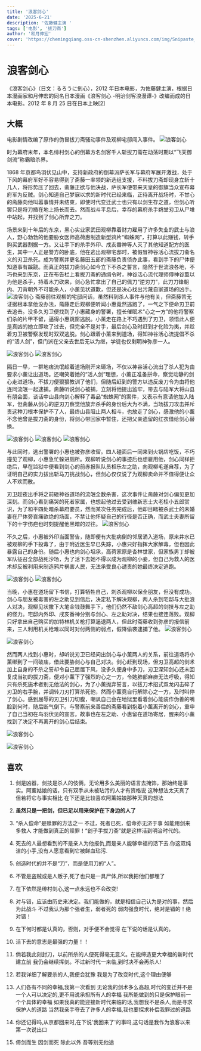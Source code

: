 ```yaml
---
title: '浪客剑心'
date: '2025-6-21'
description: '佐藤健主演 '
tags: ['电影', '拔刀斋']
author: '和月伸宏'
cover: 'https://chemingqiang.oss-cn-shenzhen.aliyuncs.com/img/Snipaste_2025-06-21_22-35-17.png'
---
```


# 浪客剑心

《浪客剑心》（日文：るろうに剣心），2012 年日本电影，为佐藤健主演，根据日本漫画家和月伸宏的同名日本漫画《浪客剑心 -明治剑客浪漫谭-》改编而成的日本电影。2012 年 8 月 25 日在日本上映[2]

## 大概

电影剧情改编了原作的伪冒拔刀斋骚动事件及观柳宅邸闯入事件。
![浪客剑心](https://chemingqiang.oss-cn-shenzhen.aliyuncs.com/img/Snipaste_2025-06-21_23-05-25.png)

时为幕府末年，本名绯村剑心的倒幕方名剑客千人斩拔刀斋在动荡时期以“飞天御剑流”称霸暗杀界。

1868 年京都鸟羽伏见山中，支持新政府的倒幕派萨长军与幕府军展开激战，处于下风的幕府军好不容易得到了斋藤一率领的新选组支援，不料拔刀斋却现身立斩十几人，将形势压了回去，斋藤正欲与他决战，萨长军便带来天皇的御旗当众宣布幕府军为反贼。剑心知道自己梦寐以求的新时代已经来临，正待离开战场时，不甘心的斋藤向他叫嚣事情并未结束，即使时代变迁武士也只有以剑生存之道，但剑心听罢只是将刀插在地上扬长而去。然而战斗平息后，幸存的幕府杀手鹈堂刃卫从尸堆中站起，并找到了剑心所弃之刀。

场景来到十年后的东京，黑心实业家武田观柳靠着财力雇用了许多失业的武士与浪人，野心勃勃的他要胁女医师高荷惠制造新型鸦片“蜘蛛网”，打算以此赚钱，转手购买武器割据一方。又让手下的杀手外印、戌亥番神等人灭了其他知道配方的医生，其中一人正是警方的卧底，他在逃出观柳宅邸时，被假冒神谷活心流拔刀斋名义的刃卫杀死。成为警察并更名藤田五郎的斋藤负责侦办此事，看到手下的尸体便知道事有蹊跷。而真正的拔刀斋剑心如今立下不杀之誓言，隐然于世流浪各地，不巧也来到东京，正在布告栏上看拔刀斋的通缉令时，神谷活心流代理师傅神谷薫以为他是杀手，持着木刀砍来，剑心急忙拿出了自己的佩刀“逆刃刀”，此刀刀锋朝内、刀背朝外不可能杀人，小薰见状道歉，但还是决心找出污蔑自家道场的凶手。
![浪客剑心](https://chemingqiang.oss-cn-shenzhen.aliyuncs.com/img/Snipaste_2025-06-21_22-36-25.png)
斋藤前往观柳的宅邸问话，虽然料到杀人事件与他有关，但斋藤苦无证据根本拿他没办法，斋藤走后观柳便听闻小惠竟然逃跑了，一气之下便命刃卫前去追击。没多久刃卫便找到了小惠藏身的警署，擅长催眠术“心之一方”的他将警察们杀的片甲不留，逼得小惠跳窗逃脱。小薰走在路上不巧遇到了刃卫，领悟此人便是真凶的她立即攻了过去，但完全不是对手，最后剑心及时赶到才化险为夷，并趁着刃卫被警察发现时双双逃脱。剑心跟着小薰来到道场，得知神谷活心流提倡不杀的“活人剑”，但门派在父亲去世后无以为继，学徒也仅剩明神弥彦一人。

![浪客剑心](https://chemingqiang.oss-cn-shenzhen.aliyuncs.com/img/Snipaste_2025-06-21_23-07-48.png)
![浪客剑心](https://chemingqiang.oss-cn-shenzhen.aliyuncs.com/img/Snipaste_2025-06-21_23-08-06.png)

隔日一早，一群地痞流氓趁着道场刚开来砸场，不仅以神谷活心流出了杀人犯为由要求小薰让出道场。还嘲笑着她的“活人剑”理想，小薰正准备拼命，察觉动静的剑心走进道场，不拔刀便狠狠教训了他们，但随后赶到的警方以违反废刀令为由将他连同流氓一起逮捕。斋藤听说剑心被捕，立刻将他提出监牢，带去与陆军大将山县有朋会面，谈话中山县向剑心解释了毒品“蜘蛛网”的案件，又表示有意请他加入陆军，但斋藤从剑心的逆刃刀察觉他放弃杀手的身份后大为不满，当场拔刀攻击并斥责这种刀根本保护不了人，最终山县阻止两人相斗，也放走了剑心，感激他的小薰不念他曾是拔刀斋的身份，将剑心带回家中暂住，还把父亲遗留的红衣借给剑心替换。

![浪客剑心](https://chemingqiang.oss-cn-shenzhen.aliyuncs.com/img/Snipaste_2025-06-21_23-26-22.png)
![浪客剑心](https://chemingqiang.oss-cn-shenzhen.aliyuncs.com/img/Snipaste_2025-06-21_23-27-19.png)
![浪客剑心](https://chemingqiang.oss-cn-shenzhen.aliyuncs.com/img/Snipaste_2025-06-21_23-26-38.png)

与此同时，逃出警署的小惠也被弥彦收留。四人碰面后一同来到火锅店吃饭，不巧撞见了观柳，小惠急忙躲进厕所。观柳听说剑心的事迹后也想雇用他，剑心同样拒绝后，早在监狱中便看到剑心的前赤报队队员相乐左之助，向观柳毛遂自荐，为了证明自己的实力拔出斩马刀挑战剑心，但剑心仅仅说了为观柳卖命并不值得便让众人不欢而散。

刃卫趁夜出手将之前砸神谷道场的流氓全数杀害，这次事件让斋藤对剑心偏见更加深刻。而剑心看到痛哭的死者家属，也想起他过去受到维新志士大老桂小五郎赏识，为了和平四处暗杀幕府要员，然而某次任务完成后，他却目睹被杀武士的未婚妻在尸体旁哀痛欲绝的场面，不禁让他怀疑自己的行径是否正确，而武士夫妻所留下的十字伤疤也时刻提醒他黑暗的过往。
![浪客剑心](https://chemingqiang.oss-cn-shenzhen.aliyuncs.com/img/Snipaste_2025-06-22_00-08-48.png)

不久之后，小惠被外印当面警告，随即便有大批病倒的邻居涌入道场，原来井水已被观柳的手下投毒了，由于附近医生早已失踪，小惠只好指挥大家解毒，但也因此暴露自己的身份。随后小惠也向剑心坦承，高荷家原是杏林世家，但家族男丁却被军队征召全部战死沙场，为了活下去她不得以成为观柳的小妾，但自己为救人的医术却反被利用来制造鸦片祸害人民，无法承受良心谴责的她最终决定逃跑。

![浪客剑心](https://chemingqiang.oss-cn-shenzhen.aliyuncs.com/img/Snipaste_2025-06-22_00-37-44.png)
![浪客剑心](https://chemingqiang.oss-cn-shenzhen.aliyuncs.com/img/Snipaste_2025-06-22_00-30-43.png)

当晚，小惠在道场留下书信，打算牺牲自己，刺杀观柳以保全朋友，但没有成功。剑心与朋友被毒害的左之助见到信后，决定私下解决观柳，两人杀到宅邸与大批浪人对决，观柳见状撒下大笔金钱鼓舞手下，他们仍然不敌剑心高超的剑技与左之助的怪力。宅邸内外印、戌亥番神分别与剑心、左之助对决，结果也接连落败。观柳只好拿出自己购买的加特林机关枪打算逼退两人，但此时斋藤收到弥彦的报信前来，三人利用机关枪难以同时对付两侧的弱点，假降偷袭逮捕了他。
![浪客剑心](https://chemingqiang.oss-cn-shenzhen.aliyuncs.com/bag_1/Snipaste_2025-06-22_01-01-22.png)

![浪客剑心](https://chemingqiang.oss-cn-shenzhen.aliyuncs.com/bag_1/Snipaste_2025-06-22_01-06-36.png)

然而两人找到小惠时，却听说刃卫已经问出剑心与小薰两人的关系，前往道场将小薰绑到了一间破庙，借此要胁剑心与自己对决。剑心赶到现场，但刃卫高超的剑术加上自身的不杀之誓却令自己屈居下风，没多久便身中多刀，刃卫深知剑心还未回复成当初的拔刀斋，便对小薰下了强烈的心之一方，令她肺部麻痹无法呼吸，得知只有杀死施术者别无他法的剑心，为了小薰抛弃誓言，以拔刀术招式双龙闪击碎了刃卫的右手腕，并调转刀刃打算杀死他，然而小薰竟自行解除心之一方，及时叫停了剑心。感到屈辱的刃卫引刀切腹，嘲讽自己会在地狱里看着剑心能装作伪善的嘴脸到何时，随后断气倒下。与警察前来善后的斋藤看到抱着小薰离开的剑心，重申了自己当初在鸟羽伏见的宣言。故事也在左之助、小惠留在道场寄居，醒来的小薰找到了决定不再离开的剑心后结束。

![浪客剑心](https://chemingqiang.oss-cn-shenzhen.aliyuncs.com/bag_1/Snipaste_2025-06-22_01-13-23.png)

![浪客剑心](https://chemingqiang.oss-cn-shenzhen.aliyuncs.com/bag_1/Snipaste_2025-06-22_01-13-55.png)

## 喜欢

1. 剑是凶器，剑技是杀人的伎俩，无论用多么美丽的语言去掩饰，那始终是事实。阿薰姑娘的话，只有双手从未被玷污的人才有资格说 这种想法太天真了 但若将它与事实相比 在下还是比较喜欢阿薰姑娘那种天真的想法

2. **虽然只是一把剑，但已足以用来保护在下身边的人了**

3. “杀人偿命”是赎罪的方法之一 不过，死者已死，偿命亦无济于事 如能用剑来多救人 才能做到真正的赎罪！“刽子手拔刀斋”就是这样活到明治时代的。

4. 死去的人最想看到的不是亲人为他报仇,而是亲人能够幸福的活下去.你这双纯洁的小手,没有人愿意看到它被鲜血玷污.

5. 创造时代的并不是“刀”，而是使用刀的“人”。

6. 不管是盗贼或是人贩子,死了也只是一具尸体,所以我把他们都埋了

7. 在下依然是绯村剑心,这一点永远也不会改变!

8. 对与错，应该由历史来决定。我们能做的，就是相信自己认为是对的事，然后为此战斗 不过我认为那个强者生，弱者死的 弱肉强食时代，绝对是错的！绝对错！

9. 在下何时都是认真的，否则，对手便不会觉得 在下说的话是认真的。

10. 活下去的意志是最强的力量！！

11. 倘若我此刻封刀，以前所杀的人便死得毫无意义。在能缔造更大幸福的新时代建立前 我仍会继续挥剑。不过新时代一来临,到时决不会再杀人!

12. 若我详细了解要杀的人,我便会犹豫 我是为了改变时代,这个理由便够

13. 人们各有不同的幸福,我第一次看到 无论我的剑术多么高超,时代的变迁并不是一个人可以决定的,更不用说承担所有人的幸福 我所能做到的只是保护眼前一个个具体的幸福 如果我真的能迎接新时代来临的话,我想我不是杀人,而是寻求保护人的道路 当然我亲手夺去了许多人的幸福,我也要探求补偿我罪过的道路

14. 你还记得吗,从京都回来时,在下说'我回来了'的事吗,这句话是我作为浪客以来第一次说出口

15. 倚剑而生 因剑而死 除此以外 吾等别无他途
